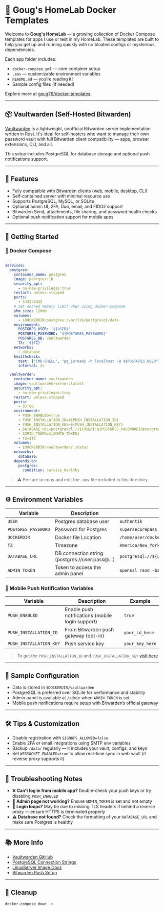 # 🏡 Goug's HomeLab Docker Templates

Welcome to **Goug's HomeLab** — a growing collection of Docker Compose templates for apps I use or test in my HomeLab. These templates are built to help you get up and running quickly with no bloated configs or mysterious dependencies.

Each app folder includes:

* `docker-compose.yml` — core container setup
* `.env` — customizable environment variables
* `README.md` — you're reading it!
* Sample config files (if needed)

Explore more at [goug76/docker-templates](https://github.com/goug76/docker-templates).

---

## 📦 Vaultwarden (Self-Hosted Bitwarden)

[Vaultwarden](https://github.com/dani-garcia/vaultwarden) is a lightweight, unofficial Bitwarden server implementation written in Rust. It's ideal for self-hosters who want to manage their own password vault with full Bitwarden client compatibility — apps, browser extensions, CLI, and all.

This setup includes PostgreSQL for database storage and optional push notifications support.

---

## 🧰 Features

* Fully compatible with Bitwarden clients (web, mobile, desktop, CLI)
* Self-contained server with minimal resource use
* Supports PostgreSQL, MySQL, or SQLite
* Optional admin UI, 2FA, Duo, email, and FIDO2 support
* Bitwarden Send, attachments, file sharing, and password health checks
* Optional push notification support for mobile apps

---

## 🚀 Getting Started

### 🐳 Docker Compose

```yaml
---
services:
  postgres:
    container_name: postgres
    image: postgres:16
    security_opt:
      - no-new-privileges:true
    restart: unless-stopped
    ports:
      - 5432:5432
    # set shared memory limit when using docker-compose
    shm_size: 128mb
    volumes: 
      - $DOCKERDIR/postgres:/var/lib/postgresql/data
    environment:
      POSTGRES_USER: '${USER}'
      POSTGRES_PASSWORD: '${POSTGRES_PASSWORD}'
      POSTGRES_DB: vaultwarden
      TZ: '${TZ}'
    networks:
      - database
    healthcheck:
      test: ["CMD-SHELL", "pg_isready -h localhost -U $$POSTGRES_USER"]
      interval: 2s

  vaultwarden:
    container_name: vaultwarden
    image: vaultwarden/server:latest
    security_opt:
      - no-new-privileges:true
    restart: unless-stopped
    ports:
      - 83:80
    environment:
      - PUSH_ENABLED=true
      - PUSH_INSTALLATION_ID=${PUSH_INSTALLATION_ID}
      - PUSH_INSTALLATION_KEY=${PUSH_INSTALLATION_KEY}
      - DATABASE_URL=postgresql://${USER}:${POSTGRES_PASSWORD}@postgres/vaultwarden
      - ADMIN_TOKEN=${ADMIN_TOKEN}
      - TZ=$TZ
    volumes:
      - $DOCKERDIR/vaultwarden/:/data/
    networks:
      database:
    depends_on:
      postgres:
        condition: service_healthy
```

> ⚠️ Be sure to copy and edit the `.env` file included in this directory.

---

## ⚙️ Environment Variables

| Variable | Description | Example |
|----|----|----|
| `USER` | Postgres database user | `authentik` |
| `POSTGRES_PASSWORD` | Password for Postgres | `supersecurepass` |
| `DOCKERDIR` | Docker file Location | `/home/user/docker` |
| `TZ` | Timezone | `America/New_York` |
| `DATABASE_URL` | DB connection string (postgres://user:pass@...) | `postgresql://${username}:${password}@postgres/vaultwarden` |
| `ADMIN_TOKEN` | Token to access the admin panel | `openssl rand -base64 48` |

### 📲 Mobile Push Notification Variables

| Variable | Description | Example |
|----|----|----|
| `PUSH_ENABLED` | Enable push notifications (mobile login support) | `true` |
| `PUSH_INSTALLATION_ID` | From Bitwarden push gateway (opt-in) | `your_id_here` |
| `PUSH_INSTALLATION_KEY` | Push service key | `your_key_here` |

> To get the `PUSH_INSTALLATION_ID` and `PUSH_INSTALLATION_KEY` [visit here](https://bitwarden.com/host/)

---

## 🧪 Sample Configuration

* Data is stored in `$DOCKERDIR/vaultwarden`
* PostgreSQL is preferred over SQLite for performance and stability
* Admin panel is available at `/admin` when `ADMIN_TOKEN` is set
* Mobile push notifications require setup with Bitwarden’s official gateway

---

## 🛠️ Tips & Customization

* Disable registration with `SIGNUPS_ALLOWED=false`
* Enable 2FA or email integrations using SMTP env variables
* Backup `/data/` regularly — it includes your vault, configs, and keys
* Set `WEBSOCKET_ENABLED=true` to allow real-time sync in web vault (if reverse proxy supports it)

---

## 🧯 Troubleshooting Notes

* ❌ **Can't log in from mobile app?** Double-check your push keys or try disabling `PUSH_ENABLED`
* 🔐 **Admin page not working?** Ensure `ADMIN_TOKEN` is set and not empty
* 🔄 **Login loops?** May be due to missing TLS headers if behind a reverse proxy — ensure HTTPS is terminated properly
* ⚠️ **Database not found?** Check the formatting of your `DATABASE_URL` and make sure Postgres is healthy

---

## 📚 More Info

* [Vaultwarden GitHub](https://github.com/dani-garcia/vaultwarden)
* [PostgreSQL Connection Strings](https://www.postgresql.org/docs/current/libpq-connect.html#LIBPQ-CONNSTRING)
* [LinuxServer Image Docs](https://hub.docker.com/r/vaultwarden/server)
* [Bitwarden Push Setup](https://bitwarden.com/host/)

---

## 🧼 Cleanup

```bash
docker-compose down -v
```
